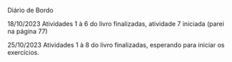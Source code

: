 Diário de Bordo

18/10/2023 Atividades 1 à 6 do livro finalizadas, atividade 7 iniciada (parei na página 77)

25/10/2023 Atividades 1 à 8 do livro finalizadas, esperando para iniciar os exercícios.
